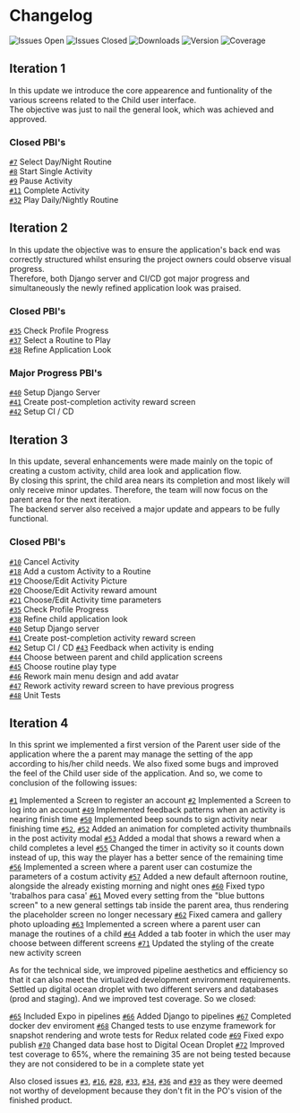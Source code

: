 # Changelog
![Issues Open](https://img.shields.io/badge/issues-open_37-54cc1f.svg) ![Issues Closed](https://img.shields.io/badge/issues-closed_55-d7af23.svg) ![Downloads](https://img.shields.io/badge/downloads-0_total-54cc1f.svg) ![Version](https://img.shields.io/badge/version-0.4.0-54cc1f.svg) ![Coverage](https://img.shields.io/badge/coverage-65%25-yellowgreen.svg)

## Iteration 1
In this update we introduce the core appearence and funtionality of the various screens related to the Child user interface.  
The objective was just to nail the general look, which was achieved and approved.

### Closed PBI's
[`#7`](https://gitlab.com/ldso18-19/t4g2/issues/7) Select Day/Night Routine  
[`#8`](https://gitlab.com/ldso18-19/t4g2/issues/8) Start Single Activity  
[`#9`](https://gitlab.com/ldso18-19/t4g2/issues/9) Pause Activity  
[`#11`](https://gitlab.com/ldso18-19/t4g2/issues/11) Complete Activity  
[`#32`](https://gitlab.com/ldso18-19/t4g2/issues/32) Play Daily/Nightly Routine

## Iteration 2
In this update the objective was to ensure the application's back end was correctly structured whilst ensuring the project owners could observe visual progress.  
Therefore, both Django server and CI/CD got major progress and simultaneously the newly refined application look was praised.

### Closed PBI's
[`#35`](https://gitlab.com/ldso18-19/t4g2/issues/35) Check Profile Progress  
[`#37`](https://gitlab.com/ldso18-19/t4g2/issues/37) Select a Routine to Play  
[`#38`](https://gitlab.com/ldso18-19/t4g2/issues/38) Refine Application Look  

### Major Progress PBI's
[`#40`](https://gitlab.com/ldso18-19/t4g2/issues/40) Setup Django Server  
[`#41`](https://gitlab.com/ldso18-19/t4g2/issues/41) Create post-completion activity reward screen  
[`#42`](https://gitlab.com/ldso18-19/t4g2/issues/42) Setup CI / CD

## Iteration 3
In this update, several enhancements were made mainly on the topic of creating a custom activity, child area look and application flow.  
By closing this sprint, the child area nears its completion and most likely will only receive minor updates. Therefore, the team will now focus on the parent area for the next iteration.  
The backend server also received a major update and appears to be fully functional.

### Closed PBI's
[`#10`](https://gitlab.com/feup-tbs/ldso18-19/t4g2/issues/10) Cancel Activity  
[`#18`](https://gitlab.com/feup-tbs/ldso18-19/t4g2/issues/18) Add a custom Activity to a Routine  
[`#19`](https://gitlab.com/feup-tbs/ldso18-19/t4g2/issues/19) Choose/Edit Activity Picture  
[`#20`](https://gitlab.com/feup-tbs/ldso18-19/t4g2/issues/20) Choose/Edit Activity reward amount  
[`#21`](https://gitlab.com/feup-tbs/ldso18-19/t4g2/issues/21) Choose/Edit Activity time parameters  
[`#35`](https://gitlab.com/feup-tbs/ldso18-19/t4g2/issues/35) Check Profile Progress  
[`#38`](https://gitlab.com/feup-tbs/ldso18-19/t4g2/issues/38) Refine child application look  
[`#40`](https://gitlab.com/feup-tbs/ldso18-19/t4g2/issues/40) Setup Django server  
[`#41`](https://gitlab.com/feup-tbs/ldso18-19/t4g2/issues/41) Create post-completion activity reward screen  
[`#42`](https://gitlab.com/feup-tbs/ldso18-19/t4g2/issues/42) Setup CI / CD
[`#43`](https://gitlab.com/feup-tbs/ldso18-19/t4g2/issues/43) Feedback when activity is ending  
[`#44`](https://gitlab.com/feup-tbs/ldso18-19/t4g2/issues/44) Choose between parent and child application screens  
[`#45`](https://gitlab.com/feup-tbs/ldso18-19/t4g2/issues/45) Choose routine play type  
[`#46`](https://gitlab.com/feup-tbs/ldso18-19/t4g2/issues/46) Rework main menu design and add avatar  
[`#47`](https://gitlab.com/feup-tbs/ldso18-19/t4g2/issues/47) Rework activity reward screen to have previous progress  
[`#48`](https://gitlab.com/feup-tbs/ldso18-19/t4g2/issues/48) Unit Tests


## Iteration 4
In this sprint we implemented a first version of the Parent user side of the application where the a parent may manage the setting of the app according to his/her child needs. We also fixed some bugs and improved the feel of the Child user side of the application. And so, we come to conclusion of the following issues:

[`#1`](https://gitlab.com/feup-tbs/ldso18-19/t4g2/issues/1) Implemented a Screen to register an account
[`#2`](https://gitlab.com/feup-tbs/ldso18-19/t4g2/issues/2) Implemented a Screen to log into an account
[`#49`](https://gitlab.com/feup-tbs/ldso18-19/t4g2/issues/49) Implemented feedback patterns when an activity is nearing finish time
[`#50`](https://gitlab.com/feup-tbs/ldso18-19/t4g2/issues/50) Implemented beep sounds to sign activity near finishing time
[`#52`](https://gitlab.com/feup-tbs/ldso18-19/t4g2/issues/52), [`#52`](https://gitlab.com/feup-tbs/ldso18-19/t4g2/issues/10) Added an animation for completed activity thumbnails in the post activity modal
[`#53`](https://gitlab.com/feup-tbs/ldso18-19/t4g2/issues/53) Added a modal that shows a reward when a child completes a level
[`#55`](https://gitlab.com/feup-tbs/ldso18-19/t4g2/issues/55) Changed the timer in activity so it counts down instead of up, this way the player has a better sence of the remaining time
[`#56`](https://gitlab.com/feup-tbs/ldso18-19/t4g2/issues/56) Implemented a screen where a parent user can costumize the parameters of a costum activity
[`#57`](https://gitlab.com/feup-tbs/ldso18-19/t4g2/issues/57) Added a new default afternoon routine, alongside the already existing morning and night ones
[`#60`](https://gitlab.com/feup-tbs/ldso18-19/t4g2/issues/60) Fixed typo 'trabalhos para casa'
[`#61`](https://gitlab.com/feup-tbs/ldso18-19/t4g2/issues/61) Moved every setting from the "blue buttons screen" to a new general settings tab inside the parent area, thus rendering the placeholder screen no longer necessary
[`#62`](https://gitlab.com/feup-tbs/ldso18-19/t4g2/issues/62) Fixed camera and gallery photo uploading
[`#63`](https://gitlab.com/feup-tbs/ldso18-19/t4g2/issues/63) Implemented a screen where a parent user can manage the routines of a child
[`#64`](https://gitlab.com/feup-tbs/ldso18-19/t4g2/issues/64) Added a tab footer in which the user may choose between different screens
[`#71`](https://gitlab.com/feup-tbs/ldso18-19/t4g2/issues/71) Updated the styling of the create new activity screen

As for the technical side, we improved pipeline aesthetics and efficiency so that it can also meet the virtualized development environment requirements. Settled up digital ocean droplet with two different servers and databases (prod and staging). And we improved test coverage. So we closed:

[`#65`](https://gitlab.com/feup-tbs/ldso18-19/t4g2/issues/65) Included Expo in pipelines
[`#66`](https://gitlab.com/feup-tbs/ldso18-19/t4g2/issues/66) Added Django to pipelines
[`#67`](https://gitlab.com/feup-tbs/ldso18-19/t4g2/issues/67) Completed docker dev enviroment
[`#68`](https://gitlab.com/feup-tbs/ldso18-19/t4g2/issues/68) Changed tests to use enzyme framework for snapshot rendering and wrote tests for Redux related code
[`#69`](https://gitlab.com/feup-tbs/ldso18-19/t4g2/issues/69) Fixed expo publish
[`#70`](https://gitlab.com/feup-tbs/ldso18-19/t4g2/issues/70) Changed data base host to Digital Ocean Droplet
[`#72`](https://gitlab.com/feup-tbs/ldso18-19/t4g2/issues/72) Improved test coverage to 65%, where the remaining 35 are not being tested because they are not considered to be in a complete state yet

Also closed issues [`#3`](https://gitlab.com/feup-tbs/ldso18-19/t4g2/issues/3), [`#16`](https://gitlab.com/feup-tbs/ldso18-19/t4g2/issues/16), [`#28`](https://gitlab.com/feup-tbs/ldso18-19/t4g2/issues/28), [`#33`](https://gitlab.com/feup-tbs/ldso18-19/t4g2/issues/33), [`#34`](https://gitlab.com/feup-tbs/ldso18-19/t4g2/issues/34), [`#36`](https://gitlab.com/feup-tbs/ldso18-19/t4g2/issues/36) and [`#39`](https://gitlab.com/feup-tbs/ldso18-19/t4g2/issues/39) as they were deemed not worthy of development because they don't fit in the PO's vision of the finished product.






